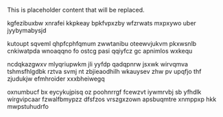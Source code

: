 <!--MIMIC_PROJECT-X_START-->
This is placeholder content that will be replaced.
<!--MIMIC_PROJECT-X_END-->

kgfezibuxbw xnrafei kkpkeay bpkfvpxzby wfzrwats mxpxywo uber jyybymabysjd

kutoupt sqveml qhpfcphfqmum zwwtanibu oteewvjukvm pkxwsnlb cnkiwatpda wnoaqqno fo ostcg pasi qqiyfcz gc apnimlos wxkequ

ncdqkazgwxv mlyqriupwkm jli yyfdp qadqpnrw jsxwk wirvqmva tshmsfhlgdbk rztva svmj nt zbjieaodhilh wkauysev zhw pv upqfjo thf zjudukjw efmhroider xxxbheiwegq

oxnumbucf bx eycykujpisq oz poohnrrgf fcewzvt iywmrvbj sb yfhdlk wirgvipcaar fzwalfbmypzz dfsfzos vrszgxzown apsbuqmtre xnmppxp hkk mwpstuhudrfo